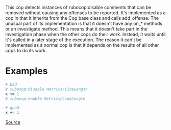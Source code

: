
This cop detects instances of rubocop:disable comments that can be
removed without causing any offenses to be reported. It's implemented
as a cop in that it inherits from the Cop base class and calls
add_offense. The unusual part of its implementation is that it doesn't
have any on_* methods or an investigate method. This means that it
doesn't take part in the investigation phase when the other cops do
their work. Instead, it waits until it's called in a later stage of the
execution. The reason it can't be implemented as a normal cop is that
it depends on the results of all other cops to do its work.

# Examples

```ruby
# bad
# rubocop:disable Metrics/LineLength
x += 1
# rubocop:enable Metrics/LineLength

# good
x += 1
```

[Source](http://www.rubydoc.info/gems/rubocop/RuboCop/Cop/Lint/UnneededCopDisableDirective)